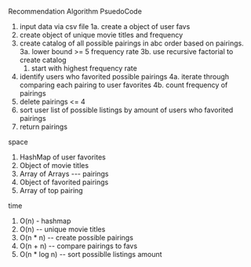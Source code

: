 Recommendation Algorithm PsuedoCode

1. input data via csv file
   1a. create a object of user favs
2. create object of unique movie titles and frequency
3. create catalog of all possible pairings in abc order based on pairings.
   3a. lower bound >= 5 frequency rate
   3b. use recursive factorial to create catalog
   1. start with highest frequency rate
4. identify users who favorited possible pairings
   4a. iterate through comparing each pairing to user favorites
   4b. count frequency of pairings
5. delete pairings <= 4
6. sort user list of possible listings by amount of users who favorited pairings
7. return pairings

space

1. HashMap of user favorites
2. Object of movie titles
3. Array of Arrays --- pairings
4. Object of favorited pairings
5. Array of top pairing

time

1. O(n) - hashmap
2. O(n) -- unique movie titles
3. O(n \* n) -- create possible pairings
4. O(n + n) -- compare pairings to favs
5. O(n \* log n) -- sort possiblle listings amount
